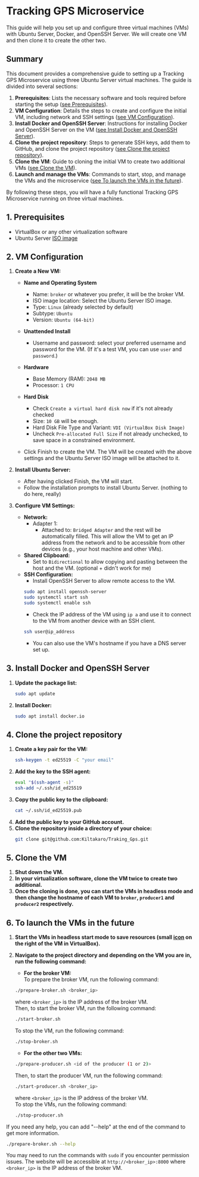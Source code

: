 # Tracking GPS Microservice

This guide will help you set up and configure three virtual machines (VMs) with Ubuntu Server, Docker, and OpenSSH Server. We will create one VM and then clone it to create the other two.

## Summary

This document provides a comprehensive guide to setting up a Tracking GPS Microservice using three Ubuntu Server virtual machines. The guide is divided into several sections:

1. **Prerequisites**: Lists the necessary software and tools required before starting the setup ([see Prerequisites](#1-prerequisites)).
2. **VM Configuration**: Details the steps to create and configure the initial VM, including network and SSH settings ([see VM Configuration](#2-vm-configuration)).
3. **Install Docker and OpenSSH Server**: Instructions for installing Docker and OpenSSH Server on the VM ([see Install Docker and OpenSSH Server](#3-install-docker-and-openssh-server)).
4. **Clone the project repository**: Steps to generate SSH keys, add them to GitHub, and clone the project repository ([see Clone the project repository](#4-clone-the-project-repository)).
5. **Clone the VM**: Guide to cloning the initial VM to create two additional VMs ([see Clone the VM](#5-clone-the-vm)).
6. **Launch and manage the VMs**: Commands to start, stop, and manage the VMs and the microservice ([see To launch the VMs in the future](#6-to-launch-the-vms-in-the-future)).

By following these steps, you will have a fully functional Tracking GPS Microservice running on three virtual machines.

## 1. Prerequisites 

- VirtualBox or any other virtualization software
- Ubuntu Server [ISO image](https://ubuntu.com/download/server)

## 2. VM Configuration

1. **Create a New VM:**
    - **Name and Operating System**
        - Name: `broker` or whatever you prefer, it will be the broker VM.
        - ISO image location: Select the Ubuntu Server ISO image.
        - Type: `Linux` (already selected by default)
        - Subtype: `Ubuntu`
        - Version: `Ubuntu (64-bit)`
    - **Unattended Install**
        - Username and password: select your preferred username and password for the VM. (If it's a test VM, you can use `user` and `password`.)
    - **Hardware**
        - Base Memory (RAM): `2048 MB`
        - Processor: `1 CPU`
    - **Hard Disk**
        - Check `Create a virtual hard disk now` if it's not already checked
        - Size: `10 GB` will be enough. 
        - Hard Disk File Type and Variant: `VDI (VirtualBox Disk Image)`
        - Uncheck `Pre-allocated Full Size` if not already unchecked, to save space in a constrained environment.

    - Click Finish to create the VM. The VM will be created with the above settings and the Ubuntu Server ISO image will be attached to it.
2. **Install Ubuntu Server:**
    - After having clicked Finish, the VM will start.
    - Follow the installation prompts to install Ubuntu Server. (nothing to do here, really)

3. **Configure VM Settings:**
    - **Network:**
        - Adapter 1:
            - Attached to: `Bridged Adapter` and the rest will be automatically filled. This will allow the VM to get an IP address from the network and to be accessible from other devices (e.g., your host machine and other VMs).
    - **Shared Clipboard:**
        - Set to `Bidirectional` to allow copying and pasting between the host and the VM. (optional + didn't work for me)
    - **SSH Configuration:**
        - Install OpenSSH Server to allow remote access to the VM. 
        ```bash
        sudo apt install openssh-server
        sudo systemctl start ssh
        sudo systemctl enable ssh
        ```
        - Check the IP address of the VM using `ip a` and use it to connect to the VM from another device with an SSH client.
        ```bash
        ssh user@ip_address
        ```
        - You can also use the VM's hostname if you have a DNS server set up.

## 3. Install Docker and OpenSSH Server

1. **Update the package list:**
    ```sh
    sudo apt update
    ```
2. **Install Docker:**
    ```sh
    sudo apt install docker.io
    ```

## 4. Clone the project repository

1. **Create a key pair for the VM:**
    ```sh
    ssh-keygen -t ed25519 -C "your email"
    ```
2. **Add the key to the SSH agent:**
    ```sh
    eval "$(ssh-agent -s)"
    ssh-add ~/.ssh/id_ed25519
    ```
3. **Copy the public key to the clipboard:**
    ```sh
    cat ~/.ssh/id_ed25519.pub
    ```
4. **Add the public key to your GitHub account.**
5. **Clone the repository inside a directory of your choice:**
    ```sh
    git clone git@github.com:Kiltakaro/Traking_Gps.git
    ```

## 5. Clone the VM

1. **Shut down the VM.**
2. **In your virtualization software, clone the VM twice to create two additional.**
3. **Once the cloning is done, you can start the VMs in headless mode and then change the hostname of each VM to `broker`, `producer1` and `producer2` respectively.**

## 6. To launch the VMs in the future

1. **Start the VMs in headless start mode to save resources (small [icon](https://prnt.sc/SaN3VSw3tbKP) on the right of the VM in VirtualBox).**
2. **Navigate to the project directory and depending on the VM you are in, run the following command:**
    - **For the broker VM:** <br>
    To prepare the broker VM, run the following command:
    ```sh
    ./prepare-broker.sh <broker_ip>
    ```
    where `<broker_ip>` is the IP address of the broker VM.<br>
    Then, to start the broker VM, run the following command:
    ```sh
    ./start-broker.sh
    ```
    To stop the VM, run the following command:
    ```sh
    ./stop-broker.sh
    ```

    - **For the other two VMs:**
    ```sh
    ./prepare-producer.sh <id of the producer (1 or 2)>
    ```
    Then, to start the producer VM, run the following command:
    ```sh
    ./start-producer.sh <broker_ip>
    ```
    where `<broker_ip>` is the IP address of the broker VM.<br>
    To stop the VMs, run the following command:
    ```sh
    ./stop-producer.sh
    ```
If you need any help, you can add "--help" at the end of the command to get more information.
```sh
./prepare-broker.sh --help
```

You may need to run the commands with `sudo` if you encounter permission issues. The website will be accessible at `http://<broker_ip>:8000` where `<broker_ip>` is the IP address of the broker VM.